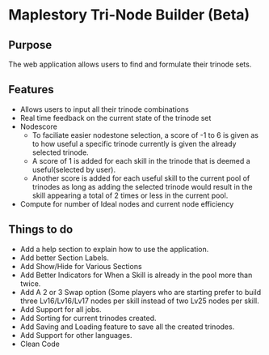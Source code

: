 # Maplestory Tri-Node Builder (Beta)

## Purpose
The web application allows users to find and formulate their trinode sets.

## Features

- Allows users to input all their trinode combinations
- Real time feedback on the current state of the trinode set
- Nodescore
  - To faciliate easier nodestone selection, a score of -1 to 6 is given as to how useful a specific trinode currently is given the already selected trinode. 
  - A score of 1 is added for each skill in the trinode that is deemed a useful(selected by user). 
  - Another score is added for each useful skill to the current pool of trinodes as long as adding the selected trinode would result in the skill appearing a total of 2 times or less in the current pool.
- Compute for number of Ideal nodes and current node efficiency

## Things to do

- Add a help section to explain how to use the application.
- Add better Section Labels.
- Add Show/Hide for Various Sections
- Add Better Indicators for When a Skill is already in the pool more than twice.
- Add A 2 or 3 Swap option (Some players who are starting prefer to build three Lv16/Lv16/Lv17 nodes per skill instead of two Lv25 nodes per skill.
- Add Support for all jobs.
- Add Sorting for current trinodes created.
- Add Saving and Loading feature to save all the created trinodes.
- Add Support for other languages.
- Clean Code
